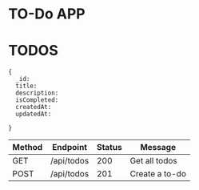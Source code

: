 # TO-Do APP

# TODOS

```
{
  _id:
  title:
  description:
  isCompleted:
  createdAt:
  updatedAt:

}

```

| Method | Endpoint   | Status | Message        |
| ------ | ---------- | ------ | -------------- |
| GET    | /api/todos | 200    | Get all todos  |
| POST   | /api/todos | 201    | Create a to-do |
